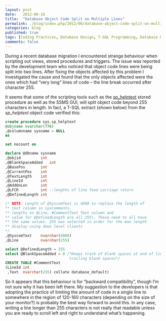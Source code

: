 ```yaml
---
layout: post
date:   2012-06-16
title:  "Database Object Code Split on Multiple Lines"
permalink: ./blog/index.php/2012/06/database-object-code-split-on-multiple-lines/
categories: blog
published: true
tags: [Coding Practices, Database Design, T-SQL Programming, Database Migration, Development, SQL Server, SQL Server errors, Upgrade, Testing]
comments: false
---
```

During a recent database migration I encountered strange behaviour when scripting out views, stored procedures and triggers. The issue was reported by the development team who noticed that object code lines were being split into two lines. After fixing the objects affected by this problem I investigated the cause and found that the only objects affected were the ones which had “very long” lines of code – the line break occurred after character 255.

It seems that some of the scripting tools such as the [sp_helptext](http://msdn.microsoft.com/en-us/library/ms176112.aspx) stored procedure as well as the SSMS GUI, will split object code beyond 255 characters in length. In fact, a T-SQL extract (shown below) from the _sp_helptext_ object code verified this:

``` sql
create procedure sys.sp_helptext
@objname nvarchar(776)
,@columnname sysname = NULL
as

set nocount on

declare @dbname sysname
,@objid         int
,@BlankSpaceAdded   int
,@BasePos       int
,@CurrentPos    int
,@TextLength    int
,@LineId        int
,@AddOnLen      int
,@LFCR          int --lengths of line feed carriage return
,@DefinedLength int

/* NOTE: Length of @SyscomText is 4000 to replace the length of
** text column in syscomments.
** lengths on @Line, #CommentText Text column and
** value for @DefinedLength are all 255\. These need to all have
** the same values. 255 was selected in order for the max length
** display using down level clients
*/
,@SyscomText    nvarchar(4000)
,@Line          nvarchar(255)

select @DefinedLength = 255
select @BlankSpaceAdded = 0 /*Keeps track of blank spaces at end of lines. Note Len function ignores
                             trailing blank spaces*/
CREATE TABLE #CommentText
(LineId int
 ,Text  nvarchar(255) collate database_default)
 ```

So it appears that this behaviour is for “backward compatibility”, though I’m not sure why it has been left there. My suggestion to the developers is that adopting the practice of limiting the amount of code in a single line to somewhere in the region of 120-160 characters (depending on the size of your monitor?) is probably the best way forward to avoid this. In any case, writing a line longer than 255 characters is not really that readable unless you are ready to scroll left and right to understand what’s happening.
